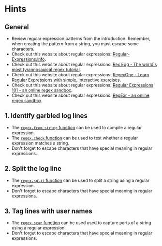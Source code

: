 # Hints

## General

- Review regular expression patterns from the introduction. Remember, when creating the pattern from a string, you must escape some characters.
- Check out this website about regular expressions: [Regular-Expressions.info][website-regex-info].
- Check out this website about regular expressions: [Rex Egg - The world's most tyrannosauical regex tutorial][website-rexegg].
- Check out this website about regular expressions: [RegexOne - Learn Regular Expressions with simple, interactive exercises][website-regexone].
- Check out this website about regular expressions: [Regular Expressions 101 - an online regex sandbox][website-regex-101].
- Check out this website about regular expressions: [RegExr - an online regex sandbox][website-regexr].

## 1. Identify garbled log lines

- The [`regex.from_string` function][from-string] can be used to compile a regular expression.
- The [`regex.check` function][check] can be used to test whether a regular expression matches a string.
- Don't forget to escape characters that have special meaning in regular expressions.

## 2. Split the log line

- The [`regex.split` function][split] can be used to split a string using a regular expression.
- Don't forget to escape characters that have special meaning in regular expressions.

## 3. Tag lines with user names

- The [`regex.scan` function][scan] can be used used to capture parts of a string using a regular expression.
- Don't forget to escape characters that have special meaning in regular expressions.

[website-regex-info]: https://www.regular-expressions.info
[website-rexegg]: https://www.rexegg.com/
[website-regexone]: https://regexone.com/
[website-regex-101]: https://regex101.com/
[website-regexr]: https://regexr.com/
[from-string]: https://hexdocs.pm/gleam_stdlib/gleam/regex.html#from_string
[check]: https://hexdocs.pm/gleam_stdlib/gleam/regex.html#check
[split]: https://hexdocs.pm/gleam_stdlib/gleam/regex.html#split
[scan]: https://hexdocs.pm/gleam_stdlib/gleam/regex.html#scan
